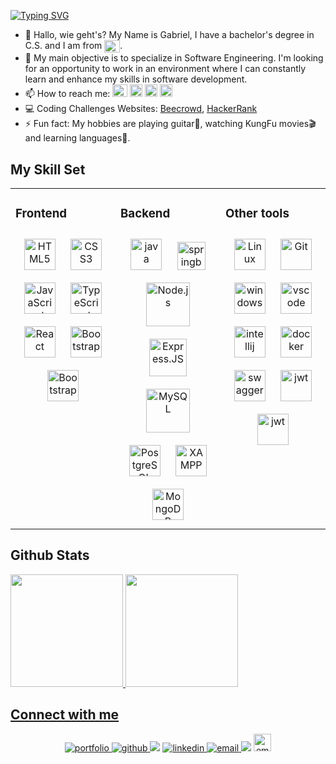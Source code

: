 
[![Typing SVG](https://readme-typing-svg.demolab.com?font=Fira+Code&size=25&pause=1000&width=435&lines=Welcome+to+my+Profile+%F0%9F%91%8B)](https://git.io/typing-svg)

- 👺 Hallo, wie geht's? My Name is Gabriel, I have a bachelor's degree in C.S. and I am from <img align="center" height="20" width="25" src="https://github.com/csmoore/country-flag-icons/blob/master/country-flags-4x3-png/br.png">.
- 🌱	 My main objective is to specialize in Software Engineering. I'm looking for an opportunity to work in an environment where I can constantly learn and enhance my skills in software development.
- 📫 How to reach me: 
<a href="https://gahbr.github.io/Portfolio-React/"><img src="https://user-images.githubusercontent.com/80289718/166115126-c59f0c61-3713-42a7-b1c0-2b4b09d881a1.png" target="_blank"  height ="20" width="24"></a> 
<a href="mailto:gabriell.ribeiro@yahoo.com" target="_blank"><img src="https://www.nicepng.com/png/full/136-1368647_mailicon-transparent-background-white-email-png.png" target="_blank"  height ="20" width="20"></a> <a href="https://gahbr.github.io/Curriculum-vitae/" target="_blank"><img src="https://www.clipartmax.com/png/middle/316-3160442_cv-png-png-free-cv-icon.png" target="_blank"  height ="20" width="20"></a> <a href="https://www.linkedin.com/in/gabriellribeiro1/" target="_blank"><img src="https://cdn.jsdelivr.net/gh/devicons/devicon/icons/linkedin/linkedin-original.svg" target="_blank"  height ="20" width="20"></a> 
- 💻 Coding Challenges Websites: <a href="https://www.beecrowd.com.br/judge/pt/profile/596401" target="_blank" >Beecrowd</a>, <a href="https://www.hackerrank.com/Gahbr" target="_blank" >HackerRank</a>
- ⚡ Fun fact: My hobbies are playing guitar🎸, watching KungFu movies🎬 and learning languages📖.  

## My Skill Set  
<table><tr><td valign="top" width="33%">
  

### Frontend  
<div align="center">  

<img style="margin: 10px" src="https://profilinator.rishav.dev/skills-assets/html5-original-wordmark.svg" alt="HTML5" height="50" />
<img style="margin: 10px" src="https://profilinator.rishav.dev/skills-assets/css3-original-wordmark.svg" alt="CSS3" height="50" /> 
<img style="margin: 10px" src="https://profilinator.rishav.dev/skills-assets/javascript-original.svg" alt="JavaScript" height="50" />  
<img style="margin: 10px" src="https://profilinator.rishav.dev/skills-assets/typescript-original.svg" alt="TypeScript" height="50" />  
<img style="margin: 10px" src="https://profilinator.rishav.dev/skills-assets/react-original-wordmark.svg" alt="React" height="50" />  
<img style="margin: 10px" src="https://profilinator.rishav.dev/skills-assets/bootstrap-plain.svg" alt="Bootstrap" height="50" />  
<img style="margin: 10px" src="https://www.datocms-assets.com/45470/1631026680-logo-react-native.png" alt="Bootstrap" height="50" />  
  

 

</div>

</td><td valign="top" width="33%">



### Backend  
<div align="center">  
<img style="margin: 10px" src="https://profilinator.rishav.dev/skills-assets/java-original-wordmark.svg" alt="java" height="50" /> 
<img style="margin: 10px" src="https://profilinator.rishav.dev/skills-assets/springio-icon.svg" alt="springboot" height="45" /> 
<img style="margin: 10px" src="https://profilinator.rishav.dev/skills-assets/nodejs-original-wordmark.svg" alt="Node.js" height="70" />  
<img style="margin: 10px" src="https://profilinator.rishav.dev/skills-assets/express-original-wordmark.svg" alt="Express.JS" height="60" /> 
<img style="margin: 10px" src="https://profilinator.rishav.dev/skills-assets/mysql-original-wordmark.svg" alt="MySQL" height="70" />  
<img style="margin: 10px" src="https://profilinator.rishav.dev/skills-assets/postgresql-original-wordmark.svg" alt="PostgreSQL" height="50" />  
<img style="margin: 10px" src="https://profilinator.rishav.dev/skills-assets/xampp.png" alt="XAMPP" height="50" /> 
<img style="margin: 10px" src="https://profilinator.rishav.dev/skills-assets/mongodb-original-wordmark.svg" alt="MongoDB" height="50" /> 
</div>

</td><td valign="top" width="33%">

### Other tools  
<div align="center">  
<img style="margin: 10px" src="https://profilinator.rishav.dev/skills-assets/linux-original.svg" alt="Linux" height="50" />  
<img style="margin: 10px" src="https://profilinator.rishav.dev/skills-assets/git-scm-icon.svg" alt="Git" height="50" />  
<img style="margin: 10px" src="https://upload.wikimedia.org/wikipedia/commons/4/48/Windows_logo_-_2012_%28dark_blue%29.svg" alt="windows" height="50"/>
<img style="margin: 10px" src="https://upload.wikimedia.org/wikipedia/commons/9/9a/Visual_Studio_Code_1.35_icon.svg" alt="vscode" height="50" />   
<img style="margin: 10px" src="https://upload.wikimedia.org/wikipedia/commons/9/9c/IntelliJ_IDEA_Icon.svg" alt="intellij" height="50" /> 
<img style="margin: 10px" src="https://profilinator.rishav.dev/skills-assets/docker-original-wordmark.svg" alt="docker" height="50" /> 
<img style="margin: 10px" src="https://upload.wikimedia.org/wikipedia/commons/a/ab/Swagger-logo.png" alt="swagger" height="50" /> 
<img style="margin: 10px" src="https://play-lh.googleusercontent.com/3C-hB-KWoyWzZjUnRsXUPu-bqB3HUHARMLjUe9OmPoHa6dQdtJNW30VrvwQ1m7Pln3A" alt="jwt" height="50" /> 
  <img style="margin: 10px" src="https://ih1.redbubble.net/image.404020079.1876/st,small,507x507-pad,600x600,f8f8f8.u7.jpg" alt="jwt" height="50" /> 

  
 
  
</div>

</td></tr></table>  
 

## Github Stats
<div>
  <a href="https://github.com/gahbr">
  <img height="180em" src="https://github-readme-stats.vercel.app/api?username=gahbr&show_icons=true&theme=dark&include_all_commits=true&count_private=true"/>
  <img height="180em" src="https://github-readme-stats.vercel.app/api/top-langs?username=gahbr&layout=compact&langs_count=6&theme=dark"/>
</div>
  
## Connect with me  
<div align="center">
  
  <a href="https://gahbr.github.io/Portfolio-React/" target="_blank">
    <img src=https://img.shields.io/badge/Portfolio-red.svg?style=for-the-badge&logo=firefox&logoColor=white alt=portfolio style="margin-bottom: 5px;" />
  </a>
  <a href="https://github.com/Gahbr" target="_blank">
    <img src=https://img.shields.io/badge/github-%2324292e.svg?&style=for-the-badge&logo=github&logoColor=white alt=github style="margin-bottom: 5px;" />
  </a>
    <a href="https://www.hackerrank.com/Gahbr?hr_r=1" target="_blank"><img src="https://img.shields.io/badge/-Hackerrank-2EC866?style=for-the-badge&logo=HackerRank&logoColor=white"></a>
  <a href="https://linkedin.com/in/gabriellribeiro1" target="_blank">
    <img src=https://img.shields.io/badge/linkedin-%231E77B5.svg?&style=for-the-badge&logo=linkedin&logoColor=white alt=linkedin style="margin-bottom: 5px;" />
  </a>  
  <a href="mailto:gabriell.ribeiro@yahoo.com" target="_blank">
    <img src=https://img.shields.io/badge/Yahoo!-6001D2?style=for-the-badge&logo=Yahoo!&logoColor=white alt=email style="margin-bottom: 5px;" />
  </a>  
  <a href="https://www.duolingo.com/profile/Lokfar" target="_blank"><img src="https://img.shields.io/badge/Duolingo-%234DC730.svg?style=for-the-badge&logo=Duolingo&logoColor=white"></a>

  
  <a href="https://docs.google.com/gview?url=https://github.com/Gahbr/Curriculum-vitae/raw/main/CV_Gabriel_Ribeiro_PT.pdf&embedded=true" target="_blank">
<img src=https://img.shields.io/badge/-Curriculum%20Vitæ-orange alt=email style="height: 28px;" />
</a>  
    
</div>  


